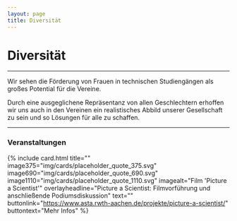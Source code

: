 ```yaml
---
layout: page
title: Diversität
---
```


# Diversität

***

Wir sehen die Förderung von Frauen in technischen Studiengängen als großes Potential für die Vereine.

Durch eine ausgeglichene Repräsentanz von allen Geschlechtern erhoffen wir uns auch in den Vereinen ein realistisches Abbild unserer Gesellschaft zu sein und so Lösungen für alle zu schaffen. 

***

### Veranstaltungen

{% include card.html title="" image375="img/cards/placeholder_quote_375.svg" image690="img/cards/placeholder_quote_690.svg" image1110="img/cards/placeholder_quote_1110.svg"
    imagealt="Film 'Picture a Scientist'" overlayheadline="Picture a Scientist: Filmvorführung und anschließende Podiumsdiskussion" text="" buttonlink="https://www.asta.rwth-aachen.de/projekte/picture-a-scientist/"
    buttontext="Mehr Infos" %}
